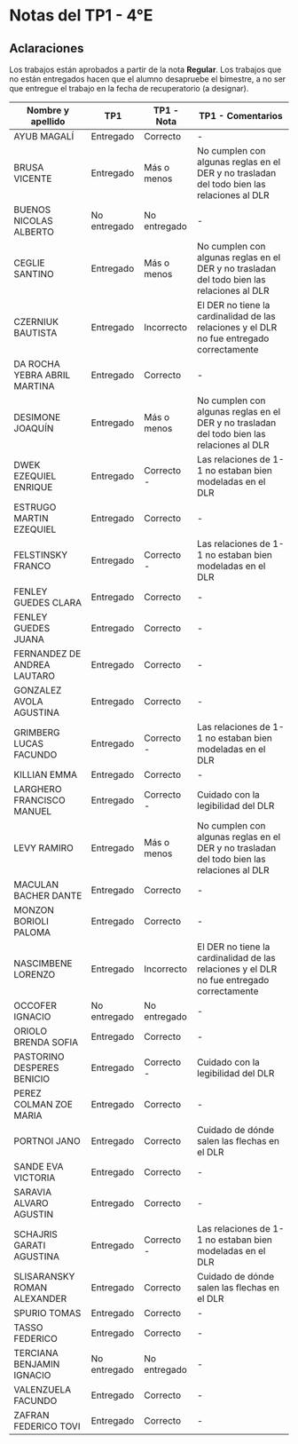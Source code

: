 # Notas del TP1 - 4°E

## Aclaraciones

Los trabajos están aprobados a partir de la nota **Regular**.
Los trabajos que no están entregados hacen que el alumno desapruebe el bimestre, a no ser que entregue el trabajo en la fecha de recuperatorio (a designar).

| Nombre y apellido            | TP1          | TP1 - Nota   | TP1 - Comentarios                                                                          |
| ---------------------------- | ------------ | ------------ | ------------------------------------------------------------------------------------------ |
| AYUB MAGALÍ                  | Entregado    | Correcto     | \-                                                                                         |
| BRUSA VICENTE                | Entregado    | Más o menos  | No cumplen con algunas reglas en el DER y no trasladan del todo bien las relaciones al DLR |
| BUENOS NICOLAS ALBERTO       | No entregado | No entregado | \-                                                                                         |
| CEGLIE SANTINO               | Entregado    | Más o menos  | No cumplen con algunas reglas en el DER y no trasladan del todo bien las relaciones al DLR |
| CZERNIUK BAUTISTA            | Entregado    | Incorrecto   | El DER no tiene la cardinalidad de las relaciones y el DLR no fue entregado correctamente  |
| DA ROCHA YEBRA ABRIL MARTINA | Entregado    | Correcto     | \-                                                                                         |
| DESIMONE JOAQUÍN             | Entregado    | Más o menos  | No cumplen con algunas reglas en el DER y no trasladan del todo bien las relaciones al DLR |
| DWEK EZEQUIEL ENRIQUE        | Entregado    | Correcto -   | Las relaciones de 1-1 no estaban bien modeladas en el DLR                                  |
| ESTRUGO MARTIN EZEQUIEL      | Entregado    | Correcto     | \-                                                                                         |
| FELSTINSKY FRANCO            | Entregado    | Correcto -   | Las relaciones de 1-1 no estaban bien modeladas en el DLR                                  |
| FENLEY GUEDES CLARA          | Entregado    | Correcto     | \-                                                                                         |
| FENLEY GUEDES JUANA          | Entregado    | Correcto     | \-                                                                                         |
| FERNANDEZ DE ANDREA LAUTARO  | Entregado    | Correcto     | \-                                                                                         |
| GONZALEZ AVOLA AGUSTINA      | Entregado    | Correcto     | \-                                                                                         |
| GRIMBERG LUCAS FACUNDO       | Entregado    | Correcto -   | Las relaciones de 1-1 no estaban bien modeladas en el DLR                                  |
| KILLIAN EMMA                 | Entregado    | Correcto     | \-                                                                                         |
| LARGHERO FRANCISCO MANUEL    | Entregado    | Correcto -   | Cuidado con la legibilidad del DLR                                                         |
| LEVY RAMIRO                  | Entregado    | Más o menos  | No cumplen con algunas reglas en el DER y no trasladan del todo bien las relaciones al DLR |
| MACULAN BACHER DANTE         | Entregado    | Correcto     | \-                                                                                         |
| MONZON BORIOLI PALOMA        | Entregado    | Correcto     | \-                                                                                         |
| NASCIMBENE LORENZO           | Entregado    | Incorrecto   | El DER no tiene la cardinalidad de las relaciones y el DLR no fue entregado correctamente  |
| OCCOFER IGNACIO              | No entregado | No entregado | \-                                                                                         |
| ORIOLO BRENDA SOFIA          | Entregado    | Correcto     | \-                                                                                         |
| PASTORINO DESPERES BENICIO   | Entregado    | Correcto -   | Cuidado con la legibilidad del DLR                                                         |
| PEREZ COLMAN ZOE MARIA       | Entregado    | Correcto     | \-                                                                                         |
| PORTNOI JANO                 | Entregado    | Correcto     | Cuidado de dónde salen las flechas en el DLR                                               |
| SANDE EVA VICTORIA           | Entregado    | Correcto     | \-                                                                                         |
| SARAVIA ALVARO AGUSTIN       | Entregado    | Correcto     | \-                                                                                         |
| SCHAJRIS GARATI AGUSTINA     | Entregado    | Correcto -   | Las relaciones de 1-1 no estaban bien modeladas en el DLR                                  |
| SLISARANSKY ROMAN ALEXANDER  | Entregado    | Correcto     | Cuidado de dónde salen las flechas en el DLR                                               |
| SPURIO TOMAS                 | Entregado    | Correcto     | \-                                                                                         |
| TASSO FEDERICO               | Entregado    | Correcto     | \-                                                                                         |
| TERCIANA BENJAMIN IGNACIO    | No entregado | No entregado | \-                                                                                         |
| VALENZUELA FACUNDO           | Entregado    | Correcto     | \-                                                                                         |
| ZAFRAN FEDERICO TOVI         | Entregado    | Correcto     | \-                                                                                         |